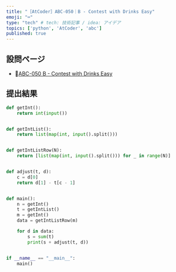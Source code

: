 ```yaml
---
title: "［AtCoder］ABC-050｜B - Contest with Drinks Easy"
emoji: "⌨️"
type: "tech" # tech: 技術記事 / idea: アイデア
topics: ['python', 'AtCoder', 'abc']
published: true
---
```


## 設問ページ

- 🔗[ABC-050 B - Contest with Drinks Easy](https://atcoder.jp/contests/abc050/tasks/abc050_b)

## 提出結果

```python
def getInt():
    return int(input())


def getIntList():
    return list(map(int, input().split()))


def getIntListRow(N):
    return [list(map(int, input().split())) for _ in range(N)]


def adjust(t, d):
    c = d[0]
    return d[1] - t[c - 1]


def main():
    n = getInt()
    t = getIntList()
    m = getInt()
    data = getIntListRow(m)

    for d in data:
        s = sum(t)
        print(s + adjust(t, d))


if __name__ == "__main__":
    main()
```
